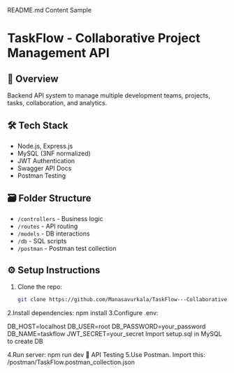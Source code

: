 README.md Content Sample
# TaskFlow - Collaborative Project Management API

## 🚀 Overview
Backend API system to manage multiple development teams, projects, tasks, collaboration, and analytics.

## 🛠 Tech Stack
- Node.js, Express.js
- MySQL (3NF normalized)
- JWT Authentication
- Swagger API Docs
- Postman Testing

## 🗃 Folder Structure
- `/controllers` - Business logic
- `/routes` - API routing
- `/models` - DB interactions
- `/db` - SQL scripts
- `/postman` - Postman test collection

## ⚙️ Setup Instructions
1. Clone the repo:
   ```bash
   git clone https://github.com/Manasavurkala/TaskFlow---Collaborative-Project-Man--agement-API.git
2.Install dependencies:
npm install
3.Configure .env:

DB_HOST=localhost
DB_USER=root
DB_PASSWORD=your_password
DB_NAME=taskflow
JWT_SECRET=your_secret
Import setup.sql in MySQL to create DB

4.Run server:
npm run dev
🧪 API Testing
5.Use Postman. Import this:
/postman/TaskFlow.postman_collection.json
